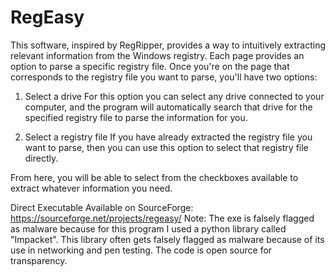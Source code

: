# RegEasy

This software, inspired by RegRipper, provides a way to intuitively extracting relevant information from the Windows registry. Each page provides an option to parse a specific registry file. Once you're on the page that corresponds to the registry file you want to parse, you'll have two options:

1) Select a drive
For this option you can select any drive connected to your computer, and the program will automatically search that drive for the specified registry file to parse the information for you.

2) Select a registry file
If you have already extracted the registry file you want to parse, then you can use this option to select that registry file directly.

From here, you will be able to select from the checkboxes available to extract whatever information you need.

Direct Executable Available on SourceForge: https://sourceforge.net/projects/regeasy/
Note:
The exe is falsely flagged as malware because for this program I used a python library called "Impacket". This library often gets falsely flagged as malware because of its use in networking and pen testing. The code is open source for transparency.

